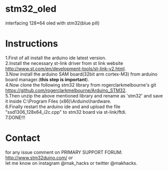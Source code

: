 # stm32_oled
interfacing 128*64 oled with stm32(blue pill)


# Instructions
1.First of all install the arduino ide latest version.    
2.Install the necessary st-link driver from st link website http://www.st.com/en/development-tools/st-link-v2.html.   
3.Now install the arduino SAM board(32bit arm cortex-M3) from arduino board manager.(**this step is important**).   
4.Now clone the following stm32 library from  rogerclarkmelbourne's git https://github.com/rogerclarkmelbourne/Arduino_STM32.   
5.Then unzip the above mentioned library and rename as 'stm32' and save it inside C:\Program Files (x86)\Arduino\hardware.  
6.Finally restart the arduino ide and and upload the file "ssd1306_128x64_i2c.cpp" to stm32 board via st-link/ftdi.   
7.DONE!!!  

# Contact
for any issue comment on PRIMARY SUPPORT FORUM: http://www.stm32duino.com/
or   
let me know on instagram @mak_hacks or twitter @makhacks.

